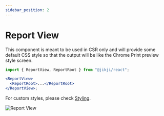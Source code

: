```yaml
---
sidebar_position: 2
---
```


# Report View

This component is meant to be used in CSR only and will provide some default CSS style so that the output will be like the Chrome Print preview style screen.

```jsx
import { ReportView, ReportRoot } from "@jikji/react";

<ReportView>
  <ReportRoot>...</ReportRoot>
</ReportView>;
```

For custom styles, please check [Styling](../../styling).

![Report View](/img/page/report-view.png)
